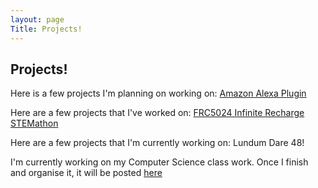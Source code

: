 ```yaml
---
layout: page
Title: Projects!
---
```

## Projects! 


Here is a few projects I'm planning on working on:
[Amazon Alexa Plugin](https://github.com/catarinaburghi/Cat-plugin-for-Alexa)

Here are a few projects that I've worked on:
[FRC5024 Infinite Recharge](https://github.com/frc5024/InfiniteRecharge)
[STEMathon](https://github.com/catarinaburghi/STEMathon)

Here are a few projects that I'm currently working on: Lundum Dare 48!

I'm currently working on my Computer Science class work. Once I finish and organise it, it will be posted [here](https://github.com/catarinaburghi/ICS3U)


